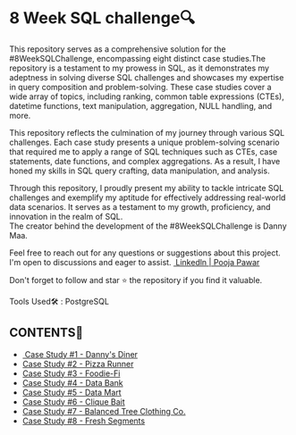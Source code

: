 # 8 Week SQL challenge🔍
<p>This repository serves as a comprehensive solution for the #8WeekSQLChallenge, encompassing eight distinct case studies.The repository is a testament to my prowess in SQL, as it demonstrates my adeptness in solving diverse SQL challenges and showcases my expertise in query composition and problem-solving. These case studies cover a wide array of topics, including ranking, common table expressions (CTEs), datetime functions, text manipulation, aggregation, NULL handling, and more.<br>

This repository reflects the culmination of my journey through various SQL challenges. Each case study presents a unique problem-solving scenario that required me to apply a range of SQL techniques such as CTEs, case statements, date functions, and complex aggregations. As a result, I have honed my skills in SQL query crafting, data manipulation, and analysis.<br>

Through this repository, I proudly present my ability to tackle intricate SQL challenges and exemplify my aptitude for effectively addressing real-world data scenarios. It serves as a testament to my growth, proficiency, and innovation in the realm of SQL.<br>
The creator behind the development of the #8WeekSQLChallenge is Danny Maa.</p>

<p>Feel free to reach out for any questions or suggestions about this project. I'm open to discussions and eager to assist.
  <a href="https://www.linkedin.com/in/pooja-pawar-92086217a/">
  <img src=" Linkedln | Pooja Pawar" alt=""> Linkedln | Pooja Pawar</a><br>
  
  Don't forget to follow and star ⭐ the repository if you find it valuable.</p>
  <p>Tools Used🛠️ : PostgreSQL</p>

<h2>CONTENTS📝</h2>
<ul>
  <li> 
  <a href="https://github.com/pawar03/8-Week-SQL-Challenge/blob/main/Case%20Study%20%231-Danny's%20Dinner/README.md">
  <img src="Case Study #1 - Danny's Diner" alt=""> Case Study #1 - Danny's Diner</a>
  </li>

  <li>
  <a href="https://github.com/pawar03/8-Week-SQL-Challenge/tree/main/Case%20Study%20%232%20-%20Pizza%20Runner">
  <img src="Case Study #2 Pizza Runner" alt="">Case Study #2 - Pizza Runner </a>
  </li>

  <li>
  <a href="https://github.com/pawar03/8-Week-SQL-Challenge/tree/main/Case%20Study%20%233%20-%20Foodie-Fi">
  <img src="Case Study #3 - Foodie-Fi" alt="">Case Study #3 - Foodie-Fi </a>
  </li>

  <li>
  <a href="https://github.com/pawar03/8-Week-SQL-Challenge/tree/main/Case%20Study%20%234%20-%20Data%20Bank">
  <img src="Case Study #4 - Data Bank" alt="">Case Study #4 - Data Bank </a>
  </li>

  <li>
  <a href="https://github.com/pawar03/8-Week-SQL-Challenge/tree/main/Case%20Study%20%235%20-%20Data%20Mart">
  <img src="Case Study #5 - Data Mart" alt="">Case Study #5 - Data Mart </a>
  </li>

  <li>
  <a href="https://github.com/pawar03/8-Week-SQL-Challenge/tree/main/Case%20Study%20%236%20-%20Clique%20Bait">
  <img src="Case Study #6 - Clique Bait" alt="">Case Study #6 - Clique Bait </a>
  </li>

  <li>
  <a href="https://github.com/pawar03/8-Week-SQL-Challenge/tree/main/Case%20Study%20%237%20-%20Balanced%20Tree%20Clothing%20Co">
  <img src="Case Study #7 - Balanced Tree Clothing Co." alt="">Case Study #7 - Balanced Tree Clothing Co. </a>
  </li>

  <li>
  <a href="https://github.com/pawar03/8-Week-SQL-Challenge/tree/main/Case%20Study%20%238%20-%20Fresh%20Segments">
  <img src="Case Study #8 - Fresh Segments" alt="">Case Study #8 - Fresh Segments</a>
  </li>
  </ul>
